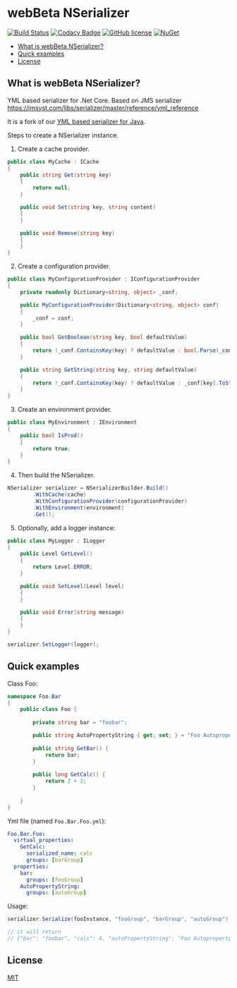 # webBeta NSerializer 

[![Build Status](https://travis-ci.org/webbeta/NSerializer.svg?branch=master)](https://travis-ci.org/webbeta/NSerializer)
[![Codacy Badge](https://api.codacy.com/project/badge/Grade/c9db06803de94cc6aaea9e2fdcbd494e)](https://www.codacy.com/gh/webbeta/NSerializer?utm_source=github.com&amp;utm_medium=referral&amp;utm_content=webbeta/NSerializer&amp;utm_campaign=Badge_Grade)
[![GitHub license](https://img.shields.io/badge/License-MIT-yellow.svg)](LICENSE)
[![NuGet](https://buildstats.info/nuget/webBeta.NSerializer)](http://www.nuget.org/packages/webBeta.NSerializer)

* [What is webBeta NSerializer?](#what-is-webbeta-nserializer?)
* [Quick examples](#quick-examples)
* [License](#license)

## What is webBeta NSerializer?

YML based serializer for .Net Core. Based on JMS serializer https://jmsyst.com/libs/serializer/master/reference/yml_reference

It is a fork of our [YML based serializer for Java](https://github.com/webbeta/Serializer).

Steps to create a NSerializer instance.

1. Create a cache provider.

```csharp
public class MyCache : ICache
{
    public string Get(string key)
    {
        return null;
    }

    public void Set(string key, string content)
    {
    }

    public void Remove(string key)
    {
    }
}
```

2. Create a configuration provider.

```csharp
public class MyConfigurationProvider : IConfigurationProvider
{
    private readonly Dictionary<string, object> _conf;

    public MyConfigurationProvider(Dictionary<string, object> conf)
    {
        _conf = conf;
    }

    public bool GetBoolean(string key, bool defaultValue)
    {
        return !_conf.ContainsKey(key) ? defaultValue : bool.Parse(_conf[key].ToString());
    }

    public string GetString(string key, string defaultValue)
    {
        return !_conf.ContainsKey(key) ? defaultValue : _conf[key].ToString();
    }
}
```

3. Create an environment provider.

```csharp
public class MyEnvironment : IEnvironment
{    
    public bool IsProd()
    {
        return true;
    }
}
```

4. Then build the NSerializer.

```csharp
NSerializer serializer = NSerializerBuilder.Build()
        .WithCache(cache)
        .WithConfigurationProvider(configurationProvider)
        .WithEnvironment(environment)
        .Get();
```

5. Optionally, add a logger instance:

```csharp
public class MyLogger : ILogger
{    
    public Level GetLevel()
    {
        return Level.ERROR;
    }

    public void SetLevel(Level level) 
    {
    }

    public void Error(string message)
    {
    }
}

serializer.SetLogger(logger);
```

## Quick examples

Class Foo:

```csharp
namespace Foo.Bar
{
    public class Foo {
        
        private string bar = "foobar";

        public string AutoPropertyString { get; set; } = "Foo Autoproperty!";
        
        public string GetBar() {
            return bar;
        }
        
        public long GetCalc() {
            return 2 + 2;
        }
        
    }
}

```

Yml file (named ```Foo.Bar.Foo.yml```):

```yaml
Foo.Bar.Foo:
  virtual_properties:
    GetCalc:
      serialized_name: calc
      groups: [barGroup]
  properties:
    bar:
      groups: [fooGroup]
    AutoPropertyString:
      groups: [autoGroup]

```

Usage:

```csharp
serializer.Serialize(fooInstance, "fooGroup", "barGroup", "autoGroup");

// it will return
// {"bar": "foobar", "calc": 4, "autoPropertyString": "Foo Autoproperty!"}
```

## License

[MIT](LICENSE)
